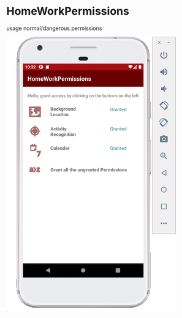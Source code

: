 # HomeWorkPermissions
usage normal/dangerous permissions


![Image alt](https://github.com/Noshum/HomeWorkPermissions/blob/dev/PermissionsScreen.png)
